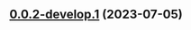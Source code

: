 ## [0.0.2-develop.1](https://git.lumeweb.com/LumeWeb/libhyperproxy/compare/v0.0.1...v0.0.2-develop.1) (2023-07-05)
